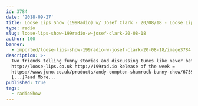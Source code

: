 ```yaml
---
id: 3784
date: '2018-09-27'
title: Loose Lips Show (199Radio) w/ Josef Clark - 20/08/18 - Loose Lips
type: radio
slug: loose-lips-show-199radio-w-josef-clark-20-08-18
author: 100
banner:
  - imported/loose-lips-show-199radio-w-josef-clark-20-08-18/image3784.jpeg
description: >-
  Two friends telling funny stories and discussing tunes like never before!
  http://loose-lips.co.uk http://199rad.io Release of the week =
  https://www.juno.co.uk/products/andy-compton-shamrock-bunny-chow/675933-01/
  [...]Read More...
published: true
tags:
  - radioShow
---
```

